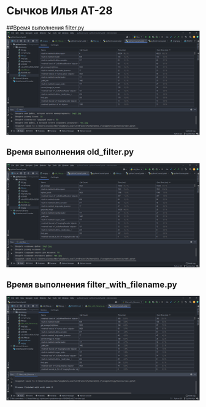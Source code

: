 # Сычков Илья АТ-28
##Время выполнения filter.py
![](screenshots/py1.png)
## Время выполнения old_filter.py
![](screenshots/py2.png)
## Время выполнения filter_with_filename.py
![](screenshots/py3.png)

